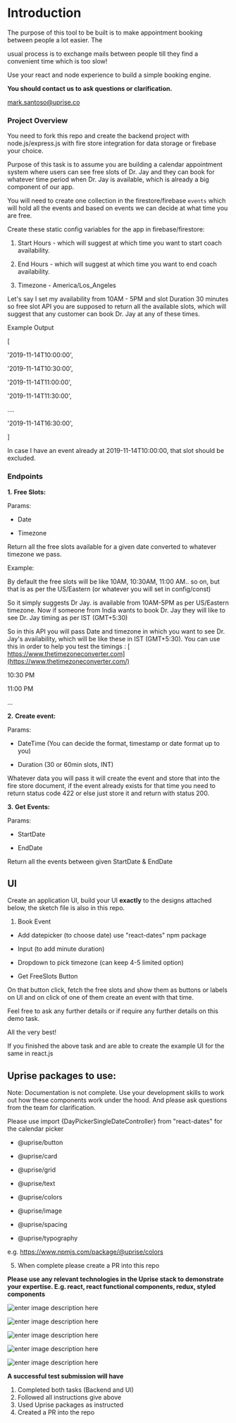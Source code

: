 
  

# Introduction #

  

The purpose of this tool to be built is to make appointment booking between people a lot easier. The

usual process is to exchange mails between people till they find a convenient time which is too slow!

Use your react and node experience to build a simple booking engine.

  

**You should contact us to ask questions or clarification.**

  

mark.santoso@uprise.co

  

### Project Overview ###

  

You need to fork this repo and create the backend project with node.js/express.js with fire store integration for data storage or firebase your choice.

  

Purpose of this task is to assume you are building a calendar appointment system where users can see free slots of Dr. Jay and they can book for whatever time period when Dr. Jay is available, which is already a big component of our app.

  

You will need to create one collection in the firestore/firebase `events` which will hold all the events and based on events we can decide at what time you are free.

  

Create these static config variables for the app in firebase/firestore:

  

1. Start Hours - which will suggest at which time you want to start coach availability.

2. End Hours - which will suggest at which time you want to end coach availability.

4. Timezone - ​America/Los_Angeles

  

Let's say I set my availability from 10AM - 5PM and slot Duration 30 minutes so free slot API you are supposed to return all the available slots, which will suggest that any customer can book Dr. Jay at any of these times.

  

Example Output

[

'2019-11-14T10:00:00',

'2019-11-14T10:30:00',

'2019-11-14T11:00:00',

'2019-11-14T11:30:00',

....

'2019-11-14T16:30:00',

]

  

In case I have an event already at 2019-11-14T10:00:00, that slot should be excluded.

  

### Endpoints ###

  

**1.**  **Free Slots:**

  

Params:

- Date

- Timezone

  

Return all the free slots available for a given date converted to whatever timezone we pass.

  

Example:

  

By default the free slots will be like 10AM, 10:30AM, 11:00 AM.. so on, but that is as per the US/Eastern (or whatever you will set in config/const)

  

So it simply suggests Dr Jay. is available from 10AM-5PM as per US/Eastern timezone. Now if someone from India wants to book Dr. Jay they will like to see Dr. Jay timing as per IST (GMT+5:30)

  

So in this API you will pass Date and timezone in which you want to see Dr. Jay's availability, which will be like these in IST (GMT+5:30). You can use this in order to help you test the timings : [​https://www.thetimezoneconverter.com](https://www.thetimezoneconverter.com/)

  

10:30 PM

11:00 PM

...

**2.**  **Create event:**

Params:

- DateTime (You can decide the format, timestamp or date format up to you)

- Duration (30 or 60min slots, INT)

  

Whatever data you will pass it will create the event and store that into the fire store document, if the event already exists for that time you need to return status code 422 or else just store it and return with status 200.

  

**3.**  **Get**​ **Events:**

Params:

- StartDate

- EndDate

  

Return all the events between given StartDate & EndDate

  

## UI

  

Create an application UI, build your UI **exactly** to the designs attached below, the sketch file is also in this repo.

  

1. Book Event

- Add datepicker (to choose date) use "react-dates" npm package

- Input (to add minute duration)

- Dropdown to pick timezone (can keep 4-5 limited option)

- Get FreeSlots Button

  

On that button click, fetch the free slots and show them as buttons or labels on UI and on click of one of them create an event with that time.

  

Feel free to ask any further details or if require any further details on this demo task.

  

All the very best!

If you finished the above task and are able to create the example UI for the same in react.js

  

## Uprise packages to use:

  

Note: Documentation is not complete. Use your development skills to work out how these components work under the hood. And please ask questions from the team for clarification.

  

Please use import {DayPickerSingleDateController} from "react-dates" for the calendar picker

  

- @uprise/button

- @uprise/card

- @uprise/grid

- @uprise/text

- @uprise/colors

- @uprise/image

- @uprise/spacing

- @uprise/typography

  

e.g. https://www.npmjs.com/package/@uprise/colors

  

5. When complete please create a PR into this repo

  

**Please use any relevant technologies in the Uprise stack to demonstrate your expertise. E.g. react, react functional components, redux, styled components**

![enter image description here](https://uprise-tech-support.s3-ap-southeast-2.amazonaws.com/1+%282%29.png)

![enter image description here](https://uprise-tech-support.s3-ap-southeast-2.amazonaws.com/2+%282%29.png)

![enter image description here](https://uprise-tech-support.s3-ap-southeast-2.amazonaws.com/3+%282%29.png)

![enter image description here](https://uprise-tech-support.s3-ap-southeast-2.amazonaws.com/4+%281%29.png)

  

![enter image description here](https://uprise-tech-support.s3-ap-southeast-2.amazonaws.com/5+%281%29.png)


**A successful test submission will have**

 1. Completed both tasks (Backend and UI)
 2. Followed all instructions give above
 3. Used Uprise packages as instructed
 4. Created a PR into the repo
